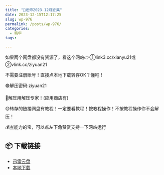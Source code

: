 ```yaml
---
title: "🌸老师2023.12月🈴集"
date: 2023-12-15T12:17:25
slug: wp-976
permalink: /posts/wp-976/
categories:
  - 精华
tags:

---
```


如果两个网盘都没有资源了，看这个网站👉①link3.cc/xianyu21或②vlink.cc/ziyuan21

不需要注册账号！直接点本地下载转存OK？懂吧！

🟢解压密码:ziyuan21

🔵解压用解压专家！(应用商店有)

🟡转存的链接网盘有教程！一定要看教程！按教程操作！不按教程操作你不会解压！

💰🈶能力的宝，可以点左下角赞赏支持一下网站运行

## 📦 下载链接
- [迅雷云盘](https://blziyuan21.com/pay-download/976?key=7ba4bdf8fa&down_id=0)
- [本地下载](https://blziyuan21.com/pay-download/976?key=7ba4bdf8fa&down_id=1)

